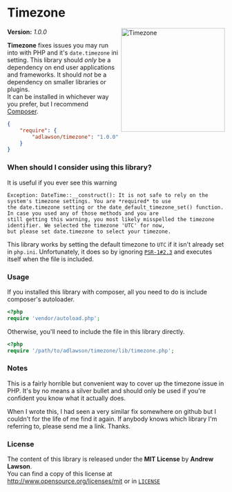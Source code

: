 # Timezone #

<img src="http://stream1.gifsoup.com/view6/2862683/back-to-the-future-o.gif" alt="Timezone" align="right" width="240"/>

**Version:** *1.0.0*<br/>

**Timezone** fixes issues you may run into with PHP and it's `date.timezone` ini setting.
This library should *only* be a dependency on end user applications and frameworks.
It should *not* be a dependency on smaller libraries or plugins.<br/>
It can be installed in whichever way you prefer, but I recommend [Composer][packagist].
```json
{
    "require": {
        "adlawson/timezone": "1.0.0"
    }
}
```


### When should I consider using this library? ###
It is useful if you ever see this warning
```plain
Exception: DateTime::__construct(): It is not safe to rely on the system's timezone settings. You are *required* to use
the date.timezone setting or the date_default_timezone_set() function. In case you used any of those methods and you are
still getting this warning, you most likely misspelled the timezone identifier. We selected the timezone 'UTC' for now,
but please set date.timezone to select your timezone.
```

This library works by setting the default timezone to `UTC` if it isn't already set in `php.ini`.
Unfortunately, it does so by ignoring [`PSR-1#2.3`][psr-1-23] and executes itself when the file is included.


### Usage ###
If you installed this library with composer, all you need to do is include composer's autoloader.
```php
<?php
require 'vendor/autoload.php';
```

Otherwise, you'll need to include the file in this library directly.
```php
<?php
require '/path/to/adlawson/timezone/lib/timezone.php';
```


### Notes ###
This is a fairly horrible but convenient way to cover up the timezone issue in PHP.
It's by no means a silver bullet and should only be used if you're confident you know what it actually does.

When I wrote this, I had seen a very similar fix somewhere on github but I couldn't for the life of me find it again.
If anybody knows which library I'm referring to, please send me a link. Thanks.


### License ###
The content of this library is released under the **MIT License** by **Andrew Lawson**.<br/>
You can find a copy of this license at http://www.opensource.org/licenses/mit or in [`LICENSE`][license]

<!-- URLs -->
[packagist]: https://packagist.org/packages/adlawson/timezone
[license]: https://github.com/adlawson/timezone/blob/master/LICENSE
[psr-1-23]: https://github.com/php-fig/fig-standards/blob/master/accepted/PSR-1-basic-coding-standard.md#23-side-effects
